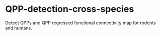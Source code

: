 # QPP-detection-cross-species
Detect QPPs and QPP regressed functional connectivity map for rodents and humans.
